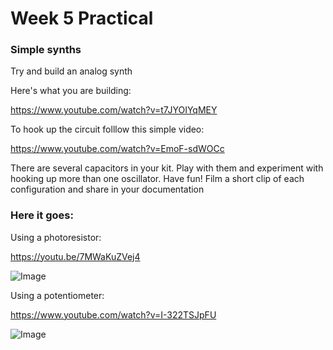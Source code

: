 # Week 5 Practical

### Simple synths

Try and build an analog synth

Here's what you are building:

https://www.youtube.com/watch?v=t7JYOIYqMEY

To hook up the circuit folllow this simple video:

https://www.youtube.com/watch?v=EmoF-sdWOCc

There are several capacitors in your kit. Play with them and experiment with hooking up more than one oscillator. Have fun!
Film a short clip of each configuration and share in your documentation

### Here it goes:

Using a photoresistor:

https://youtu.be/7MWaKuZVej4

![Image](img-1.png)

Using a potentiometer:

https://www.youtube.com/watch?v=I-322TSJpFU

![Image](img-2.png)

